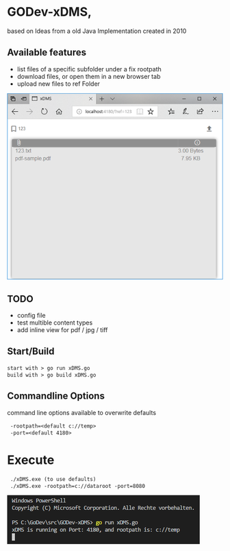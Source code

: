 # GODev-xDMS, 
based on Ideas from a old Java Implementation created in 2010

## Available features
 - list files of a specific subfolder under a fix rootpath
 - download files, or open them in a new browser tab
 - upload new files to ref Folder

![xDMS image](screenshots/xDMS-golang.png?raw=true "xDMS Screenshot") 

## TODO
 - config file
 - test multible content types
 - add inline view for pdf / jpg / tiff

## Start/Build
```
start with > go run xDMS.go
build with > go build xDMS.go
```

## Commandline Options
command line options available to overwrite defaults

```
 -rootpath=<default c://temp>
 -port=<default 4180>
```

# Execute
``` 
 ./xDMS.exe (to use defaults)
 ./xDMS.exe -rootpath=c://dataroot -port=8080
```

![xDMS Execution image](screenshots/xDMS-startup.png?raw=true "xDMS Startup Screenshot") 